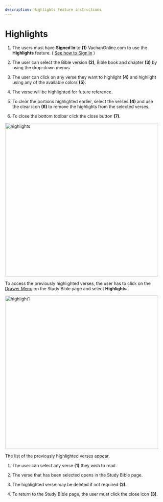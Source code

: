 ```yaml
---
description: Highlights feature instructions
---
```


# Highlights

1. The users must have **Signed In** to **(1)** VachanOnline.com to use the **Highlights** feature. ( [See how to Sign In](./signIn) )

2. The user can select the Bible version **(2)**, Bible book and chapter **(3)** by using the drop-down menus. 
3. The user can click on any verse they want to highlight **(4)** and highlight using any of the available colors **(5)**.
4.  The verse will be highlighted for future reference. 
5.  To clear the portions highlighted earlier, select the verses **(4)** and use the clear icon **(6)** to remove the highlights from the selected verses. 
6.  To close the bottom toolbar click the close button **(7)**.  

<img src="/img/assets/highlights.png"  width="500px" alt="highlights" className="img-border"/>

To access the previously highlighted verses, the user has to click on the [Drawer Menu](./websiteNavigation#drawer-menu) on the Study Bible page and select **Highlights**.  

<img src="/img/assets/highlights1.png"  width="500px" alt="highlight1" className="img-border"/>

The list of the previously highlighted verses appear.

1. The user can select any verse **(1)** they wish to read. 
   
2. The verse  that has been selected opens in the Study Bible page. 
   
3.  The highlighted verse may be deleted if not required **(2)**.  
4.  To return to the Study Bible page, the user must click the close icon **(3)**. 

